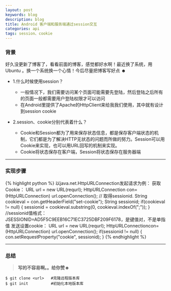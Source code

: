 ```yaml
---
layout: post
keywords: blog
description: blog
title: Android 客户端和服务端通过session交互
categories: api
tags: session、cookie
---
```


### 背景
好久没更新了博客了，看看前面的博客，感觉都好水啊！最近换了系统，用Ubuntu 。换一个系统换一个心情！今后尽量把博客写好点 ☻

* 1.什么时候使用session？

    - 一般情况下，我们需要访问某个页面可能需要先登陆，然后登陆之后所有的页面一般都需要用户登陆权限才可以访问
    - 在Android里提供了Apache的HttpClient来给我我们使用，其中就有设计到session cookie
       
* 2.session、cookie分别代表着什么？

    - Cookie和Session都为了用来保存状态信息，都是保存客户端状态的机制，它们都是为了解决HTTP无状态的问题而所做的努力。Session可以用Cookie来实现，也可以用URL回写的机制来实现。
    - Cookie将状态保存在客户端，Session将状态保存在服务器端
    
----

### 实现步骤

{% highlight python %}
以java.net.HttpURLConnection发起请求为例：
获取Cookie： 
URL url = new URL(requrl);
 HttpURLConnection con= (HttpURLConnection) url.openConnection(); 
// 取得sessionid. 
String cookieval = con.getHeaderField("set-cookie"); 
String sessionid; 
if(cookieval != null) { 
sessionid = cookieval.substring(0, cookieval.indexOf(";")); 
}
//sessionid值格式：JSESSIONID=AD5F5C9EEB16C71EC3725DBF209F6178，是键值对，不是单指值
发送设置cookie： 
URL url = new URL(requrl);
HttpURLConnectioncon= (HttpURLConnection) url.openConnection(); 
if(sessionid != null) { 
con.setRequestProperty("cookie", sessionid); 
}
{% endhighlight %}

---

### 总结

>**写的不容易啊。。给你赞☻**

```
$ git clone <url>   #克隆远程版本库
$ git init          #初始化本地版本库
```
